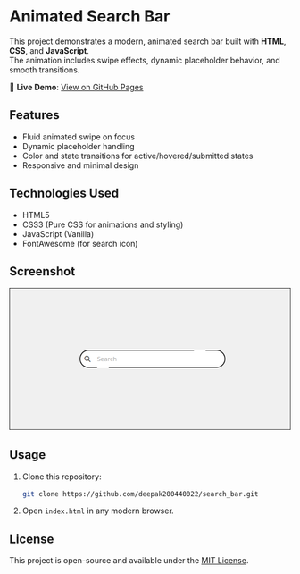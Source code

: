 # Animated Search Bar

This project demonstrates a modern, animated search bar built with **HTML**, **CSS**, and **JavaScript**.  
The animation includes swipe effects, dynamic placeholder behavior, and smooth transitions.

🔗 **Live Demo**: [View on GitHub Pages](https://deepak200440022.github.io/search_bar/)

## Features

- Fluid animated swipe on focus
- Dynamic placeholder handling
- Color and state transitions for active/hovered/submitted states
- Responsive and minimal design

## Technologies Used

- HTML5
- CSS3 (Pure CSS for animations and styling)
- JavaScript (Vanilla)
- FontAwesome (for search icon)

## Screenshot

![Screenshot](sample.png)

## Usage

1. Clone this repository:
   ```bash
   git clone https://github.com/deepak200440022/search_bar.git
   ```
2. Open `index.html` in any modern browser.

## License

This project is open-source and available under the [MIT License](LICENSE).
